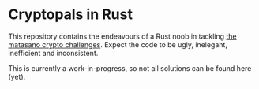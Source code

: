 # Cryptopals in Rust

This repository contains the endeavours of a Rust noob in tackling <a href=http://cryptopals.com>the matasano crypto challenges</a>. Expect the code to be ugly, inelegant, inefficient and inconsistent.

This is currently a work-in-progress, so not all solutions can be found here (yet).
